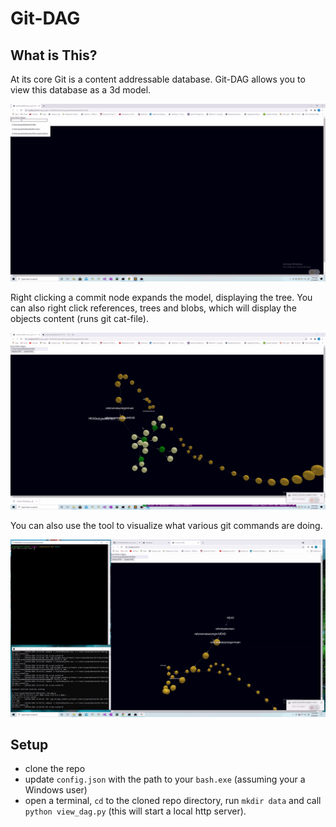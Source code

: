 # Git-DAG

## What is This?

At its core Git is a content addressable database. Git-DAG allows you to view this database as a 3d model.

![demo](docs/demo.gif)

Right clicking a commit node expands the model, displaying the tree. You can also right click references, trees and blobs, which will display the objects content (runs git cat-file).

![view_content](docs/object_content.gif)

You can also use the tool to visualize what various git commands are doing.

![](docs/git_command.gif)

## Setup

- clone the repo
- update `config.json` with the path to your `bash.exe` (assuming your a Windows user)
- open a terminal, `cd` to the cloned repo directory, run `mkdir data` and call `python view_dag.py` (this will start a local http server).
